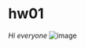 # hw01
*Hi everyone*
![image](https://github.com/Renecate/hw01/assets/90853383/740c6566-8aa7-41a5-a90b-a57fa521a703)
